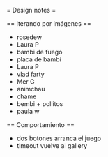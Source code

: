 = Design notes =

== Iterando por imágenes ==
- rosedew
- Laura P
- bambi de fuego
- placa de bambi
- Laura P
- vlad farty
- Mer G
- animchau
- chame
- bembi + pollitos
- paula w

== Comportamiento ==
- dos botones arranca el juego
- timeout vuelve al gallery